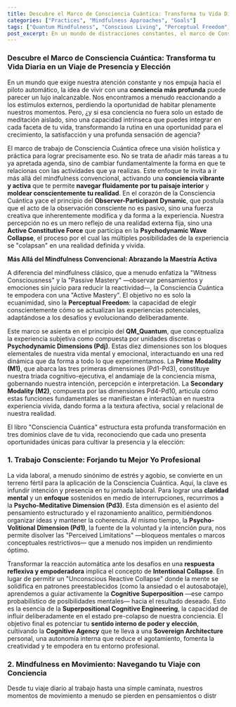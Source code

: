 ```yaml
---
title: Descubre el Marco de Consciencia Cuántica: Transforma tu Vida Diaria en un Viaje de Presencia y Elección
categories: ["Practices", "Mindfulness Approaches", "Goals"]
tags: ["Quantum Mindfulness", "Conscious Living", "Perceptual Freedom", "Psychodynamic Dimensions", "Cognitive Agency", "Intentional Collapse", "Active Mastery", "Mindfulness in daily life", "Self-transformation", "Observer-Participant Dynamic", "Psychodynamic Wave Collapse"]
post_excerpt: En un mundo de distracciones constantes, el marco de Consciencia Cuántica ofrece un enfoque revolucionario para integrar una conciencia profunda en cada aspecto de tu vida. Este post explora cómo ir más allá del mindfulness convencional, activando una "conciencia vibrante y activa" para moldear conscientemente tu realidad y cultivar una vida de propósito, paz y poder.
---
```


### Descubre el Marco de Consciencia Cuántica: Transforma tu Vida Diaria en un Viaje de Presencia y Elección

En un mundo que exige nuestra atención constante y nos empuja hacia el piloto automático, la idea de vivir con una **conciencia más profunda** puede parecer un lujo inalcanzable. Nos encontramos a menudo reaccionando a los estímulos externos, perdiendo la oportunidad de habitar plenamente nuestros momentos. Pero, ¿y si esa conciencia no fuera solo un estado de meditación aislado, sino una capacidad intrínseca que puedes integrar en cada faceta de tu vida, transformando la rutina en una oportunidad para el crecimiento, la satisfacción y una profunda sensación de agencia?

El marco de trabajo de Consciencia Cuántica ofrece una visión holística y práctica para lograr precisamente eso. No se trata de añadir más tareas a tu ya apretada agenda, sino de cambiar fundamentalmente la forma en que te relacionas con las actividades que ya realizas. Este enfoque te invita a ir más allá del mindfulness convencional, activando una **conciencia vibrante y activa** que te permite **navegar fluidamente por tu paisaje interior** y **moldear conscientemente tu realidad**. En el corazón de la Consciencia Cuántica yace el principio del **Observer-Participant Dynamic**, que postula que el acto de la observación consciente no es pasivo, sino una fuerza creativa que inherentemente modifica y da forma a la experiencia. Nuestra percepción no es un mero reflejo de una realidad externa fija, sino una **Active Constitutive Force** que participa en la **Psychodynamic Wave Collapse**, el proceso por el cual las múltiples posibilidades de la experiencia se "colapsan" en una realidad definida y vivida.

**Más Allá del Mindfulness Convencional: Abrazando la Maestría Activa**

A diferencia del mindfulness clásico, que a menudo enfatiza la "Witness Consciousness" y la "Passive Mastery" —observar pensamientos y emociones sin juicio para reducir la reactividad—, la Consciencia Cuántica te empodera con una "Active Mastery". El objetivo no es solo la ecuanimidad, sino la **Perceptual Freedom**: la capacidad de elegir conscientemente cómo se actualizan las experiencias potenciales, adaptándose a los desafíos y evolucionando deliberadamente.

Este marco se asienta en el principio del **QM_Quantum**, que conceptualiza la experiencia subjetiva como compuesta por unidades discretas o **Psychodynamic Dimensions (Pdj)**. Estas diez dimensiones son los bloques elementales de nuestra vida mental y emocional, interactuando en una red dinámica que da forma a todo lo que experimentamos. La **Prime Modality (M1)**, que abarca las tres primeras dimensiones (Pd1-Pd3), constituye nuestra triada cognitivo-ejecutiva, el andamiaje de la conciencia misma, gobernando nuestra intención, percepción e interpretación. La **Secondary Modality (M2)**, compuesta por las dimensiones Pd4-Pd10, articula cómo estas funciones fundamentales se manifiestan e interactúan en nuestra experiencia vivida, dando forma a la textura afectiva, social y relacional de nuestra realidad.

El libro "Consciencia Cuántica" estructura esta profunda transformación en tres dominios clave de tu vida, reconociendo que cada uno presenta oportunidades únicas para cultivar la presencia y la elección:

### 1. Trabajo Consciente: Forjando tu Mejor Yo Profesional

La vida laboral, a menudo sinónimo de estrés y agobio, se convierte en un terreno fértil para la aplicación de la Consciencia Cuántica. Aquí, la clave es infundir intención y presencia en tu jornada laboral. Para lograr una **claridad mental** y un **enfoque** sostenidos en medio de interrupciones, recurrimos a la **Psycho-Meditative Dimension (Pd3)**. Esta dimensión es el asiento del pensamiento estructurado y el razonamiento analítico, permitiéndonos organizar ideas y mantener la coherencia. Al mismo tiempo, la **Psycho-Volitional Dimension (Pd1)**, la fuente de la voluntad y la intención pura, nos permite disolver las "Perceived Limitations" —bloqueos mentales o marcos conceptuales restrictivos— que a menudo nos impiden un rendimiento óptimo.

Transformar la reacción automática ante los desafíos en una **respuesta reflexiva y empoderadora** implica el concepto de **Intentional Collapse**. En lugar de permitir un "Unconscious Reactive Collapse" donde la mente se solidifica en patrones preestablecidos (como la ansiedad o el autosabotaje), aprendemos a guiar activamente la **Cognitive Superposition** —ese campo probabilístico de posibilidades mentales— hacia el resultado deseado. Esto es la esencia de la **Superpositional Cognitive Engineering**, la capacidad de influir deliberadamente en el estado pre-colapso de nuestra conciencia. El objetivo final es potenciar tu **sentido interno de poder y elección**, cultivando la **Cognitive Agency** que te lleva a una **Sovereign Architecture** personal, una autonomía interna que reduce el agotamiento, fomenta la creatividad y te empodera en tu entorno profesional.

### 2. Mindfulness en Movimiento: Navegando tu Viaje con Conciencia

Desde tu viaje diario al trabajo hasta una simple caminata, nuestros momentos de movimiento a menudo se pierden en pensamientos o distr